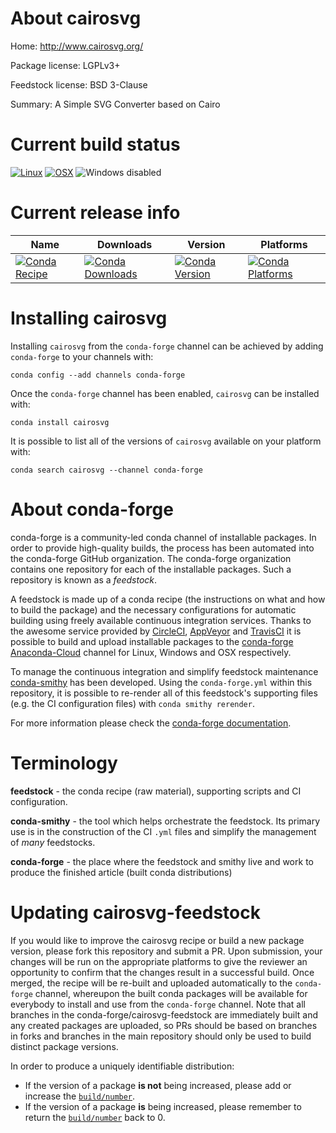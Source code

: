 About cairosvg
==============

Home: http://www.cairosvg.org/

Package license: LGPLv3+

Feedstock license: BSD 3-Clause

Summary: A Simple SVG Converter based on Cairo



Current build status
====================

[![Linux](https://img.shields.io/circleci/project/github/conda-forge/cairosvg-feedstock/master.svg?label=Linux)](https://circleci.com/gh/conda-forge/cairosvg-feedstock)
[![OSX](https://img.shields.io/travis/conda-forge/cairosvg-feedstock/master.svg?label=macOS)](https://travis-ci.org/conda-forge/cairosvg-feedstock)
![Windows disabled](https://img.shields.io/badge/Windows-disabled-lightgrey.svg)

Current release info
====================

| Name | Downloads | Version | Platforms |
| --- | --- | --- | --- |
| [![Conda Recipe](https://img.shields.io/badge/recipe-cairosvg-green.svg)](https://anaconda.org/conda-forge/cairosvg) | [![Conda Downloads](https://img.shields.io/conda/dn/conda-forge/cairosvg.svg)](https://anaconda.org/conda-forge/cairosvg) | [![Conda Version](https://img.shields.io/conda/vn/conda-forge/cairosvg.svg)](https://anaconda.org/conda-forge/cairosvg) | [![Conda Platforms](https://img.shields.io/conda/pn/conda-forge/cairosvg.svg)](https://anaconda.org/conda-forge/cairosvg) |

Installing cairosvg
===================

Installing `cairosvg` from the `conda-forge` channel can be achieved by adding `conda-forge` to your channels with:

```
conda config --add channels conda-forge
```

Once the `conda-forge` channel has been enabled, `cairosvg` can be installed with:

```
conda install cairosvg
```

It is possible to list all of the versions of `cairosvg` available on your platform with:

```
conda search cairosvg --channel conda-forge
```


About conda-forge
=================

conda-forge is a community-led conda channel of installable packages.
In order to provide high-quality builds, the process has been automated into the
conda-forge GitHub organization. The conda-forge organization contains one repository
for each of the installable packages. Such a repository is known as a *feedstock*.

A feedstock is made up of a conda recipe (the instructions on what and how to build
the package) and the necessary configurations for automatic building using freely
available continuous integration services. Thanks to the awesome service provided by
[CircleCI](https://circleci.com/), [AppVeyor](https://www.appveyor.com/)
and [TravisCI](https://travis-ci.org/) it is possible to build and upload installable
packages to the [conda-forge](https://anaconda.org/conda-forge)
[Anaconda-Cloud](https://anaconda.org/) channel for Linux, Windows and OSX respectively.

To manage the continuous integration and simplify feedstock maintenance
[conda-smithy](https://github.com/conda-forge/conda-smithy) has been developed.
Using the ``conda-forge.yml`` within this repository, it is possible to re-render all of
this feedstock's supporting files (e.g. the CI configuration files) with ``conda smithy rerender``.

For more information please check the [conda-forge documentation](https://conda-forge.org/docs/).

Terminology
===========

**feedstock** - the conda recipe (raw material), supporting scripts and CI configuration.

**conda-smithy** - the tool which helps orchestrate the feedstock.
                   Its primary use is in the construction of the CI ``.yml`` files
                   and simplify the management of *many* feedstocks.

**conda-forge** - the place where the feedstock and smithy live and work to
                  produce the finished article (built conda distributions)


Updating cairosvg-feedstock
===========================

If you would like to improve the cairosvg recipe or build a new
package version, please fork this repository and submit a PR. Upon submission,
your changes will be run on the appropriate platforms to give the reviewer an
opportunity to confirm that the changes result in a successful build. Once
merged, the recipe will be re-built and uploaded automatically to the
`conda-forge` channel, whereupon the built conda packages will be available for
everybody to install and use from the `conda-forge` channel.
Note that all branches in the conda-forge/cairosvg-feedstock are
immediately built and any created packages are uploaded, so PRs should be based
on branches in forks and branches in the main repository should only be used to
build distinct package versions.

In order to produce a uniquely identifiable distribution:
 * If the version of a package **is not** being increased, please add or increase
   the [``build/number``](https://conda.io/docs/user-guide/tasks/build-packages/define-metadata.html#build-number-and-string).
 * If the version of a package **is** being increased, please remember to return
   the [``build/number``](https://conda.io/docs/user-guide/tasks/build-packages/define-metadata.html#build-number-and-string)
   back to 0.

